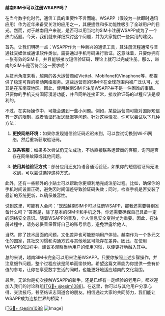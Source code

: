 **越南SIM卡可以注册WSAPP吗？**

在当今数字化时代，通信工具的重要性不言而喻。WSAPP（假设为一款即时通讯应用）作为近年来备受关注的应用之一，其便捷性和多功能性吸引了全球用户的目光。然而，对于越南用户来说，是否可以用当地的SIM卡注册WSAPP成为了一个热门话题。今天，我们就来详细探讨这个问题，并为大家提供一些实用的建议。

首先，让我们明确一点：WSAPP作为一种新兴的通讯工具，其注册流程通常与普通社交媒体或通讯软件类似，需要通过手机号码进行验证。这意味着，只要你拥有一张有效的SIM卡，并且能够接收短信验证码，理论上就可以完成注册。那么，越南的SIM卡是否符合这一要求呢？

从技术角度来看，越南的各大运营商如Viettel、Mobifone和Vinaphone等，都提供了稳定可靠的移动网络服务。这些运营商的SIM卡在全球范围内被广泛认可，尤其是在东南亚地区。因此，使用越南SIM卡注册WSAPP并不是一件困难的事情。只要你的手机支持国际漫游功能，并且网络连接正常，接收验证码的过程应该是顺利的。

不过，在实际操作中，可能会遇到一些小问题。例如，某些运营商可能对国际短信有一定的限制，或者验证码发送延迟等问题。针对这种情况，你可以尝试以下几种方法：

1. **更换网络环境**：如果你发现短信验证码迟迟未到，可以尝试切换到Wi-Fi网络，然后重新获取验证码。
   
2. **联系客服**：如果多次尝试仍无法成功，不妨直接联系运营商的客服，询问是否存在网络故障或其他问题。

3. **使用其他验证方式**：部分应用还支持语音通话验证，如果你的短信验证码无法收到，可以尝试选择这种方式。

此外，还有一些额外的小贴士可以帮助你更顺利地完成注册过程。比如，确保你的手机时间设置正确，避免因时间偏差导致验证码失效；同时，检查手机是否安装了最新的系统更新，以确保兼容性。

说到这里，可能有人会问：“既然越南SIM卡可以注册WSAPP，那我还需要特别准备什么吗？”答案是，除了基本的SIM卡和手机之外，你还需要确保自己具备一定的网络安全意识。随着WSAPP的普及，个人信息安全变得尤为重要。因此，在注册过程中，请务必妥善保管好自己的账号信息，避免泄露给他人。

当然，除了技术层面的问题，文化差异也可能影响用户体验。越南作为一个多元文化的国家，其社交习惯和沟通方式与其他地区可能存在差异。因此，在使用WSAPP的过程中，建议多观察当地用户的使用习惯，以便更好地融入其中。

总的来说，越南SIM卡完全可以用来注册WSAPP。只要你按照上述步骤操作，并注意细节问题，整个过程应该是简单而愉快的。希望这篇文章能为你提供一些有价值的参考，让你在享受数字生活的同时，也能更好地适应越南的文化氛围。

最后，无论你是初次接触WSAPP的新手，还是已经有一定经验的老用户，都欢迎加入我们的讨论群组[[TG💪+ @esim1088](https://t.me/s/esim1088)]。在这里，你可以与其他用户分享心得、交流技巧，甚至结识志同道合的朋友。相信通过大家的共同努力，我们能让WSAPP成为连接世界的桥梁！

[[TG💪+ @esim1088](https://t.me/s/esim1088) ![Image](https://i.postimg.cc/4NQfJmqS/Snipaste-2025-05-13-00-14-12.png)]